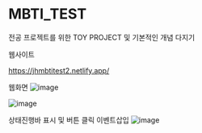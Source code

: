 # MBTI_TEST

전공 프로젝트를 위한 TOY PROJECT 및 기본적인 개념 다지기


웹사이트

https://jhmbtitest2.netlify.app/


웹화면
![image](https://user-images.githubusercontent.com/84216838/135789267-fc02d3cc-8243-4756-aad7-0eca1cbe351e.png)

![image](https://user-images.githubusercontent.com/84216838/135789091-bf8c6a59-f5bf-4c10-8bcf-5650ff93fff1.png)

상태진행바 표시 및 버튼 클릭 이벤트삽입
![image](https://user-images.githubusercontent.com/84216838/136319133-63586052-d13a-41f3-8df0-b4950025b759.png)
